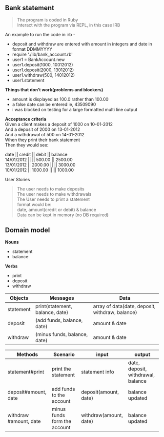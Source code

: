 ## Bank statement

>The program is coded in Ruby  
>Interact with the program via REPL, in this case IRB

An example to run the code in irb -
- deposit and withdraw are entered with amount in integers and date in format DDMMYYYY 
- require './lib/bank_account.rb'
- user1 = BankAccount.new
- user1.deposit(1000, 10012012)
- user1.deposit(2000, 13012012)
- user1.withdraw(500, 14012012)
- user1.statement

**Things that don't work(problems and blockers)**
- amount is displayed as 100.0 rather than 100.00
- a false date can be entered ie, 43509090
- i was blocked on testing for a large formatted multi line output 


**Acceptance criteria**  
Given a client makes a deposit of 1000 on 10-01-2012  
And a deposit of 2000 on 13-01-2012  
And a withdrawal of 500 on 14-01-2012  
When they print their bank statement  
Then they would see:  

date || credit || debit || balance  
14/01/2012 || || 500.00 || 2500.00  
13/01/2012 || 2000.00 || || 3000.00   
10/01/2012 || 1000.00 || || 1000.00

User Stories
>The user needs to make deposits  
>The user needs to make withdrawals  
>The User needs to print a statement   
  format would be:    
  date, amount(credit or debit) & balance  
> Data can be kept in memory (no DB required)   


Domain model
----
**Nouns** 
- statement
- balance

**Verbs**
- print
- deposit
- withdraw

**Objects** | **Messages** | **Data**
-|-|-
statement   | print(statement, balance, date)| array of data(date, deposit, withdraw, balance)
deposit     | (add funds, balance, date)|amount & date
withdraw    | (minus funds, balance, date)|amount & date

**Methods** | **Scenario** | **input** | **output**  
-|-|-|-
statement#print |print the statement |statement info |date, deposit, withdrawal, balance 
deposit#amount, date    | add funds to the account|deposit(amount, date)|balance updated
withdraw #amount, date   | minus funds form the account| withdraw(amount, date)|balance updated